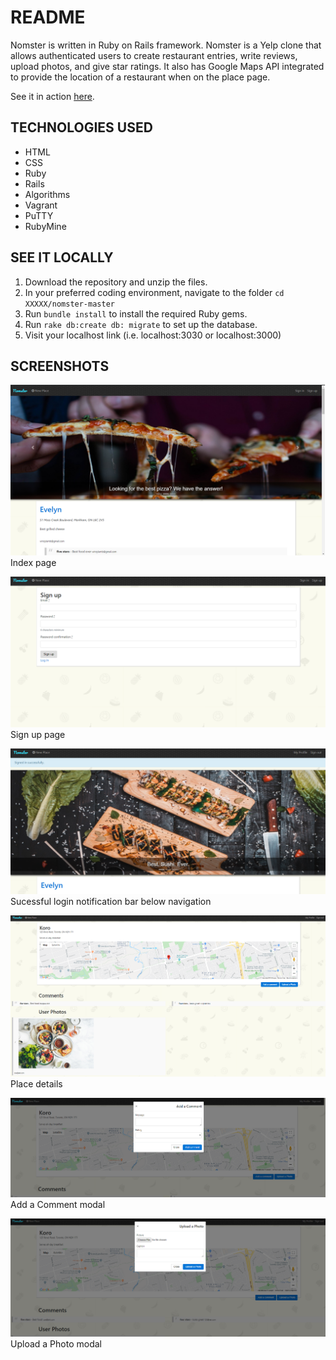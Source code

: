 # README

Nomster is written in Ruby on Rails framework.
Nomster is a Yelp clone that allows authenticated users to create restaurant entries, write reviews, upload photos, and give star ratings.
It also has Google Maps API integrated to provide the location of a restaurant when on the place page.

See it in action <a href="https://nomster-winnie-khuu.herokuapp.com">here</a>.

## TECHNOLOGIES USED
* HTML
* CSS
* Ruby
* Rails
* Algorithms
* Vagrant
* PuTTY
* RubyMine

## SEE IT LOCALLY

1. Download the repository and unzip the files.
2. In your preferred coding environment, navigate to the folder `cd XXXXX/nomster-master`
3. Run `bundle install` to install the required Ruby gems.
3. Run `rake db:create db: migrate` to set up the database.
4. Visit your localhost link (i.e. localhost:3030 or localhost:3000)

## SCREENSHOTS
![alt text](nomster1.png)
Index page

![alt text](nomster2.png)
Sign up page

![alt text](nomster3.png)
Sucessful login notification bar below navigation

![alt text](nomster4.png)
Place details

![alt text](nomster5.png)
Add a Comment modal

![alt text](nomster6.png)
Upload a Photo modal
